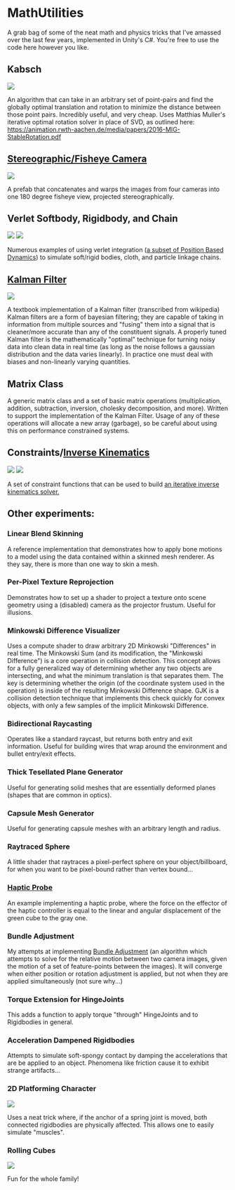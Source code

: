 MathUtilities
=====================

A grab bag of some of the neat math and physics tricks that I've amassed over the last few years, implemented in Unity's C#.  You're free to use the code here however you like.


## Kabsch
<img src="http://i34.photobucket.com/albums/d144/Zalo10/Kabsch_zpshxn8kz7p.gif">

An algorithm that can take in an arbitrary set of point-pairs and find the globally optimal translation and rotation to minimize the distance between those point pairs.  Incredibly useful, and very cheap.   Uses Matthias Muller's iterative optimal rotation solver in place of SVD, as outlined here: https://animation.rwth-aachen.de/media/papers/2016-MIG-StableRotation.pdf


## [Stereographic/Fisheye Camera](https://en.wikipedia.org/wiki/Stereographic_projection)
<img src="http://i34.photobucket.com/albums/d144/Zalo10/StereographicCamera2_zpsingx8wec.gif">

A prefab that concatenates and warps the images from four cameras into one 180 degree fisheye view, projected stereographically.


## Verlet Softbody, Rigidbody, and Chain
<img src="http://i34.photobucket.com/albums/d144/Zalo10/softSphere_zpsle1ca59w.gif"> <img src="http://i34.photobucket.com/albums/d144/Zalo10/Verlet_zpsvzicq1is.gif">

Numerous examples of using verlet integration ([a subset of Position Based Dynamics](http://matthias-mueller-fischer.ch/publications/posBasedDyn.pdf)) to simulate soft/rigid bodies, cloth, and particle linkage chains.


## [Kalman Filter](https://en.wikipedia.org/wiki/Kalman_filter#Details)
<img src="http://i34.photobucket.com/albums/d144/Zalo10/kalman2_zps4zqhnqcj.gif">

A textbook implementation of a Kalman filter (transcribed from wikipedia)   Kalman filters are a form of bayesian filtering; they are capable of taking in information from multiple sources and "fusing" them into a signal that is cleaner/more accurate than any of the constituent signals.  A properly tuned Kalman filter is the mathematically "optimal" technique for turning noisy data into clean data in real time (as long as the noise follows a gaussian distribution and the data varies linearly).  In practice one must deal with biases and non-linearly varying quantities.


## Matrix Class
A generic matrix class and a set of basic matrix operations (multiplication, addition, subtraction, inversion, cholesky decomposition, and more).  Written to support the implementation of the Kalman Filter.   Usage of any of these operations will allocate a new array (garbage), so be careful about using this on performance constrained systems.


## Constraints/[Inverse Kinematics](http://www.elysium-labs.com/robotics-corner/learn-robotics/introduction-to-robotics/kinematic-jacobian/)
<img src="http://i34.photobucket.com/albums/d144/Zalo10/LimitedJoint_zpslapag2ch.gif"> <img src="http://i34.photobucket.com/albums/d144/Zalo10/Finger_zps3cugukbj.gif">

A set of constraint functions that can be used to build [an iterative inverse kinematics solver.](https://makeshifted.itch.io/dexter-arm-ik)



## Other experiments:

### Linear Blend Skinning
A reference implementation that demonstrates how to apply bone motions to a model using the data contained within a skinned mesh renderer.   As they say, there is more than one way to skin a mesh.


### Per-Pixel Texture Reprojection
Demonstrates how to set up a shader to project a texture onto scene geometry using a (disabled) camera as the projector frustum.  Useful for illusions.


### Minkowski Difference Visualizer
Uses a compute shader to draw arbitrary 2D Minkowski "Differences" in real time.  The Minkowski Sum (and its modification, the "Minkowski Difference") is a core operation in collision detection.  This concept allows for a fully generalized way of determining whether any two objects are intersecting, and what the minimum translation is that separates them.  The key is determining whether the origin (of the coordinate system used in the operation) is inside of the resulting Minkowski Difference shape.   GJK is a collision detection technique that implements this check quickly for convex objects, with only a few samples of the implicit Minkowski Difference.


### Bidirectional Raycasting
Operates like a standard raycast, but returns both entry and exit information.  Useful for building wires that wrap around the environment and bullet entry/exit effects.


### Thick Tesellated Plane Generator
Useful for generating solid meshes that are essentially deformed planes (shapes that are common in optics).


### Capsule Mesh Generator
Useful for generating capsule meshes with an arbitrary length and radius.


### Raytraced Sphere
A little shader that raytraces a pixel-perfect sphere on your object/billboard, for when you want to be pixel-bound rather than vertex bound...


### [Haptic Probe](http://i.imgur.com/Ljy3U8y.gif)
An example implementing a haptic probe, where the force on the effector of the haptic controller is equal to the linear and angular displacement of the green cube to the gray one.


### Bundle Adjustment
My attempts at implementing [Bundle Adjustment](https://en.wikipedia.org/wiki/Bundle_adjustment) (an algorithm which attempts to solve for the relative motion between two camera images, given the motion of a set of feature-points between the images).  It will converge when either position or rotation adjustment is applied, but not when they are applied simultaneously (not sure why...)


### Torque Extension for HingeJoints
This adds a function to apply torque "through" HingeJoints and to Rigidbodies in general.


### Acceleration Dampened Rigidbodies
Attempts to simulate soft-spongy contact by damping the accelerations that are be applied to an object.  Phenomena like friction cause it to exhibit strange artifacts...


### 2D Platforming Character
<img src="http://i34.photobucket.com/albums/d144/Zalo10/platformer_zpsaszusawb.gif">

Uses a neat trick where, if the anchor of a spring joint is moved, both connected rigidbodies are physically affected. This allows one to easily simulate "muscles".


### Rolling Cubes
<img src="http://i34.photobucket.com/albums/d144/Zalo10/rolling_zpsw1tj8dks.gif">

Fun for the whole family!
